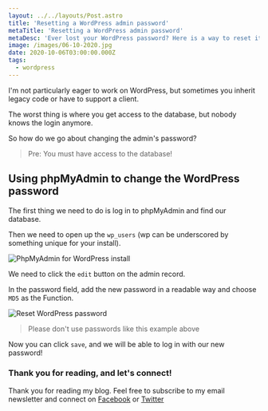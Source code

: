 ```yaml
---
layout: ../../layouts/Post.astro
title: 'Resetting a WordPress admin password'
metaTitle: 'Resetting a WordPress admin password'
metaDesc: 'Ever lost your WordPress password? Here is a way to reset it.'
image: /images/06-10-2020.jpg
date: 2020-10-06T03:00:00.000Z
tags:
  - wordpress
---
```


I'm not particularly eager to work on WordPress, but sometimes you inherit legacy code or have to support a client.

The worst thing is where you get access to the database, but nobody knows the login anymore.

So how do we go about changing the admin's password?

> Pre: You must have access to the database!

## Using phpMyAdmin to change the WordPress password

The first thing we need to do is log in to phpMyAdmin and find our database.

Then we need to open up the `wp_users` (wp can be underscored by something unique for your install).

![PhpMyAdmin for WordPress install](https://cdn.hashnode.com/res/hashnode/image/upload/v1600855104030/0OehEIFE5.png)

We need to click the `edit` button on the admin record.

In the password field, add the new password in a readable way and choose `MD5` as the Function.

![Reset WordPress password](https://cdn.hashnode.com/res/hashnode/image/upload/v1600855217658/USFjHqfzp.png)

> Please don't use passwords like this example above

Now you can click `save`, and we will be able to log in with our new password!

### Thank you for reading, and let's connect!

Thank you for reading my blog. Feel free to subscribe to my email newsletter and connect on [Facebook](https://www.facebook.com/DailyDevTipsBlog) or [Twitter](https://twitter.com/DailyDevTips1)
